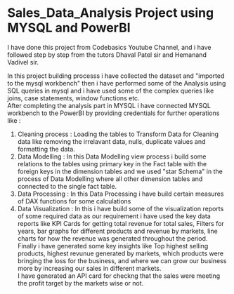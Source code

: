 # Sales_Data_Analysis Project using MYSQL and PowerBI

I have done this project from Codebasics Youtube Channel, and i have followed step by step from the tutors Dhaval Patel sir and Hemanand Vadivel sir.

In this project building processs i have collected the dataset and "imported to the mysql workbench" then i have performed some of the Analysis using SQL queries in mysql and i have used some of the complex queries like joins, case statements, window functions etc.                                                                
After completing the analysis part in MYSQL i have connected MYSQL workbench to the PowerBI by providing credentials for further operations like :                                             
1. Cleaning process : Loading the tables to Transform Data for Cleaning data like removing the irrelavant data, nulls, duplicate values and formatting the data.     
2. Data Modelling   : In this Data Modelling view process i build some relations to the tables using primary key in the Fact table with the foreign keys in the                             dimension tables and we used "star Schema" in the process of Data Modelling where all other dimension tables and connected to the single fact                         table.
3. Data Processing  : In this Data Processing i have build certain measures of DAX functions for some calculations
4. Data Visualization    : In this i have build some of the visualization reports of some required data as our requirement i have used the key data reports like KPI                            Cards for getting total revenue for total sales, Filters for years, bar graphs for different products and  revenue by markets, line                                  charts for how the revenue was generated throughout the period.                                                                           
Finally i have generated some key insights like Top highest selling products, highest revunue generated by markets, which products were bringing the loss for the business, and where we can grow our business more by increasing our sales in different markets.                                                                       
I have generated an API card for checkng that the sales were meeting the profit target by the markets wise or not.
